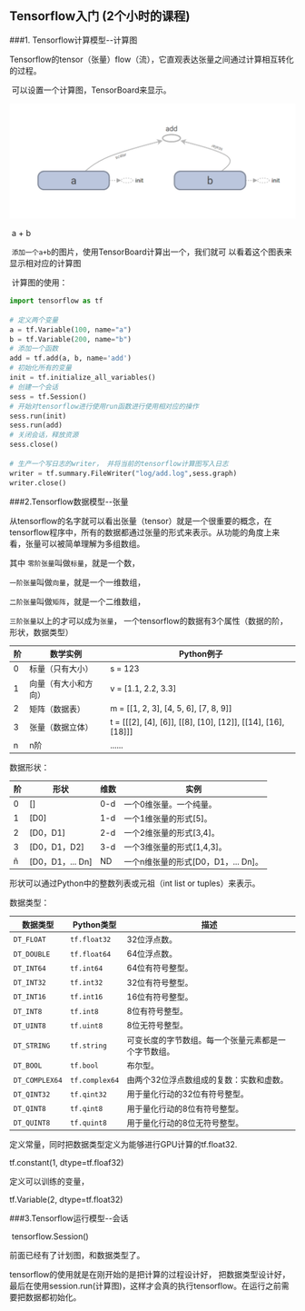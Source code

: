 ## Tensorflow入门 (2个小时的课程)

###1. Tensorflow计算模型--计算图

​	Tensorflow的tensor（张量）flow（流），它直观表达张量之间通过计算相互转化的过程。

​	可以设置一个计算图，TensorBoard来显示。

![a+b](images\a+b.png)  

​										  a + b 

​	 `添加一个a+b`的图片，使用TensorBoard计算出一个，我们就可 以看着这个图表来显示相对应的计算图

​	计算图的使用：

```python
import tensorflow as tf

# 定义两个变量
a = tf.Variable(100, name="a")
b = tf.Variable(200, name="b")
# 添加一个函数
add = tf.add(a, b, name='add') 
# 初始化所有的变量
init = tf.initialize_all_variables()
# 创建一个会话
sess = tf.Session()
# 开始对tensorflow进行使用run函数进行使用相对应的操作
sess.run(init)
sess.run(add)
# 关闭会话，释放资源
sess.close()

# 生产一个写日志的writer， 并将当前的tensorflow计算图写入日志
writer = tf.summary.FileWriter("log/add.log",sess.graph)
writer.close()
```



###2.Tensorflow数据模型--张量

​	从tensorflow的名字就可以看出张量（tensor）就是一个很重要的概念，在tensorflow程序中，所有的数据都通过张量的形式来表示。从功能的角度上来看，张量可以被简单理解为多组数组。

其中 `零阶张量`叫做`标量`，就是一个数，

`一阶张量`叫做`向量`，就是一个一维数组，

`二阶张量`叫做`矩阵`，就是一个二维数组，

`三阶张量`以上的才可以成为`张量`，  一个tensorflow的数据有3个属性（数据的阶，形状，数据类型）

| 阶   | 数学实例             | Python例子                                                   |
| ---- | -------------------- | ------------------------------------------------------------ |
| 0    | 标量（只有大小）     | s = 123                                                      |
| 1    | 向量（有大小和方向） | v = [1.1, 2.2, 3.3]                                          |
| 2    | 矩阵（数据表）       | m = [[1, 2, 3], [4, 5, 6], [7, 8, 9]]                        |
| 3    | 张量（数据立体）     | t = [[[2], [4], [6]], [[8], [10], [12]], [[14], [16], [18]]] |
| n    | n阶                  | ......                                                       |

数据形状：

| 阶   | 形状             | 维数 | 实例                                |
| ---- | ---------------- | ---- | ----------------------------------- |
| 0    | []               | 0-d  | 一个0维张量。一个纯量。             |
| 1    | [D0]             | 1-d  | 一个1维张量的形式[5]。              |
| 2    | [D0，D1]         | 2-d  | 一个2维张量的形式[3,4]。            |
| 3    | [D0，D1，D2]     | 3-d  | 一个3维张量的形式[1,4,3]。          |
| ñ    | [D0，D1，... Dn] | ND   | 一个n维张量的形式[D0，D1，... Dn]。 |

形状可以通过Python中的整数列表或元祖（int list or tuples）来表示。

数据类型：

| 数据类型       | Python类型     | 描述                                                 |
| -------------- | -------------- | ---------------------------------------------------- |
| `DT_FLOAT`     | `tf.float32`   | 32位浮点数。                                         |
| `DT_DOUBLE`    | `tf.float64`   | 64位浮点数。                                         |
| `DT_INT64`     | `tf.int64`     | 64位有符号整型。                                     |
| `DT_INT32`     | `tf.int32`     | 32位有符号整型。                                     |
| `DT_INT16`     | `tf.int16`     | 16位有符号整型。                                     |
| `DT_INT8`      | `tf.int8`      | 8位有符号整型。                                      |
| `DT_UINT8`     | `tf.uint8`     | 8位无符号整型。                                      |
| `DT_STRING`    | `tf.string`    | 可变长度的字节数组。每一个张量元素都是一个字节数组。 |
| `DT_BOOL`      | `tf.bool`      | 布尔型。                                             |
| `DT_COMPLEX64` | `tf.complex64` | 由两个32位浮点数组成的复数：实数和虚数。             |
| `DT_QINT32`    | `tf.qint32`    | 用于量化行动的32位有符号整型。                       |
| `DT_QINT8`     | `tf.qint8`     | 用于量化行动的8位有符号整型。                        |
| `DT_QUINT8`    | `tf.quint8`    | 用于量化行动的8位无符号整型。                        |

 定义常量，同时把数据类型定义为能够进行GPU计算的tf.float32.

tf.constant(1, dtype=tf.floaf32)

 定义可以训练的变量，

tf.Variable(2, dtype=tf.float32)	

###3.Tensorflow运行模型--会话

​	tensorflow.Session()

前面已经有了计划图，和数据类型了。

tensorflow的使用就是在刚开始的是把计算的过程设计好， 把数据类型设计好，最后在使用session.run(计算图)，这样才会真的执行tensorflow。在运行之前需要把数据都初始化。



​	